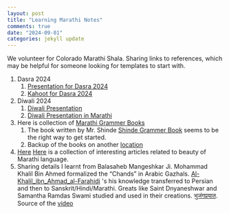 ```yaml
---
layout: post
title: "Learning Marathi Notes"
comments: true
date: "2024-09-01"
categories: jekyll update
---
```


We volunteer for Colorado Marathi Shala. Sharing links to references, which may be helpful for someone looking for templates to start with.

1. Dasra 2024
   1. [Presentation for Dasra 2024][Presentation for Dasra 2024]
   2. [Kahoot for Dasra 2024][Kahoot for Dasra 2024]
2. Diwali 2024
   1. [Diwali Presentation][Diwali Presentation]
   2. [Diwali Presentation in Marathi][Diwali Presentation in Marathi]
3. Here is collection of [Marathi Grammer Books][Marathi Grammer Books]
   1. The book written by Mr. Shinde [Shinde Grammer Book] seems to be the right way to get started.
   2. Backup of the books on another [location][another location]
4. [Here] [Here] is a collection of interesting articles related to beauty of Marathi language.
5. Sharing details I learnt from Balasaheb Mangeshkar Ji. Mohammad Khalil Bin Ahmed formalized the “Chands” in Arabic Gazhals. [Al-Khalil_ibn_Ahmad_al-Farahidi][Al-Khalil_ibn_Ahmad_al-Farahidi] 's his knowledge transferred to Persian and then to Sanskrit/Hindi/Marathi. Greats like Saint Dnyaneshwar and Samantha Ramdas Swami studied and used in their creations. [भुजंगप्रयात][भुजंगप्रयात]. Source of the [video][video]

[Marathi Grammer Books]: https://drive.google.com/drive/folders/1BfKwRjpbQkdexzxEHLzak4Ee3GbZHH3a?usp=sharing
[Shinde Grammer Book]: https://drive.google.com/file/d/1L51kSAbVs73DsXfmRcOeur8h7jijsnMq/view?usp=sharing
[Presentation for Dasra 2024]: https://docs.google.com/presentation/d/1k4F_oJYeZr0KeqxsTz6mp_Q-Q8ljW2gz0cIP0ONVbn0/edit#slide=id.g2f99fc3af9c_0_425
[Kahoot for Dasra 2024]: https://create.kahoot.it/details/1c49e38a-7316-48ac-8a04-6046d80da6d9
[Here]: https://www.reddit.com/r/marathi/comments/psb3rq/learning_marathi_links/
[another location]: https://www.dropbox.com/scl/fo/hrbknm8lr0m1y0hrrxmf7/AHLgJlQ13Fv50eUuenW9emE?rlkey=jtuuu3w6jv3piz32jbfz1umfl&st=0was4504&dl=0
[Diwali Presentation]: https://www.dropbox.com/scl/fo/6y6dtij9elckv63k8jyf7/APi0-AD9DbRk5IP5dT3pxfc?rlkey=vztc8uortouragub4nloh0yoc&st=phqlbkcx&dl=0
[Diwali Presentation in Marathi]: https://www.dropbox.com/scl/fo/6y6dtij9elckv63k8jyf7/APi0-AD9DbRk5IP5dT3pxfc?rlkey=vztc8uortouragub4nloh0yoc&st=phqlbkcx&dl=0
[Al-Khalil_ibn_Ahmad_al-Farahidi]: https://en.m.wikipedia.org/wiki/Al-Khalil_ibn_Ahmad_al-Farahidi
[भुजंगप्रयात]: https://mr.m.wikipedia.org/wiki/%E0%A4%AD%E0%A5%81%E0%A4%9C%E0%A4%82%E0%A4%97%E0%A4%AA%E0%A5%8D%E0%A4%B0%E0%A4%AF%E0%A4%BE%E0%A4%A4_(%E0%A4%B5%E0%A5%83%E0%A4%A4%E0%A5%8D%E0%A4%A4)
[video]: https://youtu.be/EXrwDBiUyOM?si=yBXGvnxuOywfeVN7
